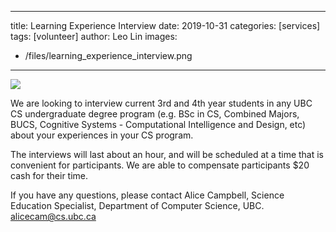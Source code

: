 
---
title: Learning Experience Interview
date: 2019-10-31
categories: [services]
tags: [volunteer]
author: Leo Lin
images:
  - /files/learning_experience_interview.png

---
![](/files/learning_experience_interview.png)


We are looking to interview current 3rd and 4th year students in any UBC CS undergraduate degree program (e.g. BSc in CS, Combined Majors, BUCS, Cognitive Systems - Computational Intelligence and Design, etc) about your experiences in your CS program.

The interviews will last about an hour, and will be scheduled at a time that is convenient for participants. We are able to compensate participants $20 cash for their time.

If you have any questions, please contact Alice Campbell, Science Education Specialist, Department of Computer Science, UBC. alicecam@cs.ubc.ca
